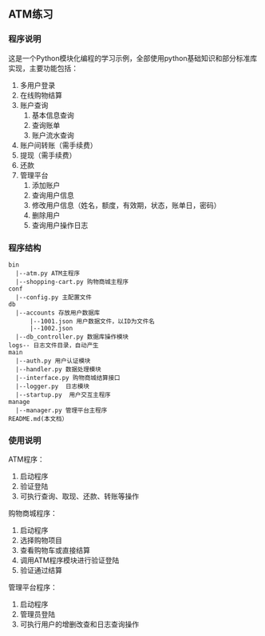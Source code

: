 ## ATM练习
### 程序说明
这是一个Python模块化编程的学习示例，全部使用python基础知识和部分标准库实现，主要功能包括：
1. 多用户登录
2. 在线购物结算
3. 账户查询
    1. 基本信息查询
    2. 查询账单
    3. 账户流水查询
4. 账户间转账（需手续费）
5. 提现（需手续费）
6. 还款
7. 管理平台
    1. 添加账户
    2. 查询用户信息
    3. 修改用户信息（姓名，额度，有效期，状态，账单日，密码）
    4. 删除用户
    5. 查询用户操作日志

### 程序结构
```
bin
  |--atm.py ATM主程序
  |--shopping-cart.py 购物商城主程序
conf
  |--config.py 主配置文件
db
  |--accounts 存放用户数据库
      |--1001.json 用户数据文件，以ID为文件名
      |--1002.json
  |--db_controller.py 数据库操作模块
logs-- 日志文件目录，自动产生
main
  |--auth.py 用户认证模块
  |--handler.py 数据处理模块
  |--interface.py 购物商城结算接口
  |--logger.py  日志模块
  |--startup.py  用户交互主程序
manage
  |--manager.py 管理平台主程序
README.md(本文档）
```

### 使用说明
ATM程序：
1. 启动程序
2. 验证登陆
3. 可执行查询、取现、还款、转账等操作
    
购物商城程序：
1. 启动程序
2. 选择购物项目
3. 查看购物车或直接结算
4. 调用ATM程序模块进行验证登陆
5. 验证通过结算
    
管理平台程序：
1. 启动程序
2. 管理员登陆
3. 可执行用户的增删改查和日志查询操作
